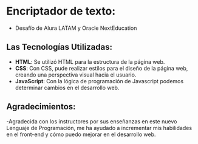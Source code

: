 # Encriptador de texto:
- Desafío de Alura LATAM y Oracle NextEducation

## Las Tecnologías Utilizadas:
- **HTML**: Se utilizó HTML para la estructura de la página web.
- **CSS**: Con CSS, pude realizar estilos para el diseño de la página web, creando una perspectiva visual hacia el usuario.
- **JavaScript**: Con la lógica de programación de Javascript podemos determinar cambios en el desarrollo web.

## Agradecimientos:
-Agradecida con los instructores por sus enseñanzas en este nuevo Lenguaje de Programación, me ha ayudado a incrementar mis habilidades en el front-end y cómo puedo mejorar en el desarrollo web. 
